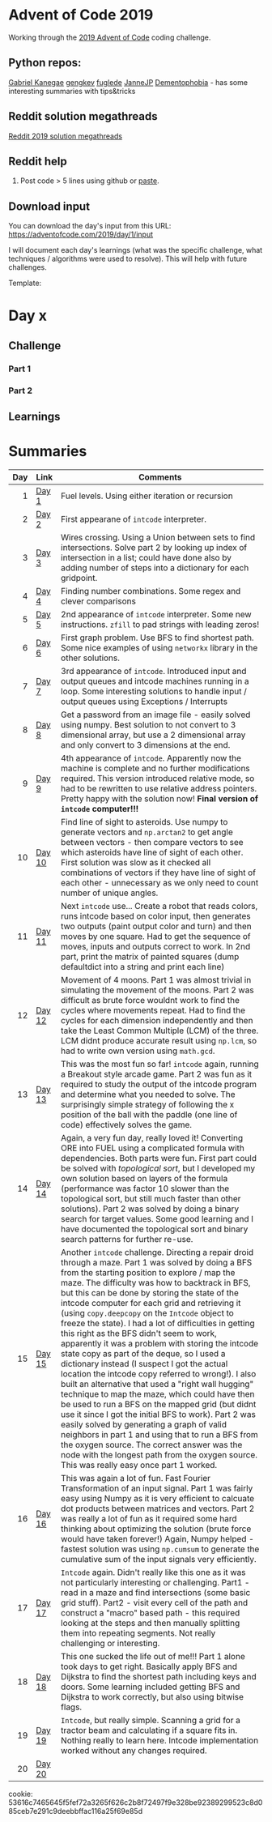 # Advent of Code 2019

Working through the [2019 Advent of Code](https://adventofcode.com/2019) coding challenge.

## Python repos:

[Gabriel Kanegae](https://github.com/KanegaeGabriel/advent-of-code-2019)
[gengkev](https://github.com/gengkev/adventofcode-2019)
[fuglede](https://github.com/fuglede/adventofcode/tree/master/2019)
[JanneJP](https://github.com/JanneJP/Advent-of-Code-2019)
[Dementophobia](https://github.com/Dementophobia/advent-of-code-2019) - has some interesting summaries with tips&tricks

## Reddit solution megathreads

[Reddit 2019 solution megathreads](https://www.reddit.com/r/adventofcode/wiki/solution_megathreads#wiki_december_2019)

## Reddit help

1. Post code > 5 lines using github or [paste](https://topaz.github.io/paste/).

## Download input

You can download the day's input from this URL: https://adventofcode.com/2019/day/1/input

I will document each day's learnings (what was the specific challenge, what techniques / algorithms were used to resolve). This will help with future challenges.

Template:

# Day x

## Challenge

### Part 1

### Part 2

## Learnings

# Summaries

|  Day | Link               | Comments                                                                                                                                                                                                           |
| ---: | ------------------ | ------------------------------------------------------------------------------------------------------------------------------------------------------------------------------------------------------------------ |
|    1 | [Day 1](2019_1.md) | Fuel levels. Using either iteration or recursion                                                                                                                                                                   |
|    2 | [Day 2](2019_2.md) | First appearane of `intcode` interpreter.                                                                                                                                                                          |
|    3 | [Day 3](2019_3.md) | Wires crossing. Using a Union between sets to find intersections. Solve part 2 by looking up index of intersection in a list; could have done also by adding number of steps into a dictionary for each gridpoint. |
|    4 | [Day 4](2019_4.md) | Finding number combinations. Some regex and clever comparisons                                                                                                                                                     |
|    5 | [Day 5](2019_5.md) | 2nd appearance of `intcode` interpreter. Some new instructions. `zfill` to pad strings with leading zeros!                                                                                                         |
|    6 | [Day 6](2019_6.md) | First graph problem. Use BFS to find shortest path. Some nice examples of using `networkx` library in the other solutions.                                                                                         |
|    7 | [Day 7](2019_7.md) | 3rd appearance of `intcode`. Introduced input and output queues and intcode machines running in a loop. Some interesting solutions to handle input / output queues using Exceptions / Interrupts                   |
| 8 | [Day 8](2019_8.md) | Get a password from an image file - easily solved using numpy. Best solution to not convert to 3 dimensional array, but use a 2 dimensional array and only convert to 3 dimensions at the end. |
| 9 | [Day 9](2019_9.md) | 4th appearance of `intcode`. Apparently now the machine is complete and no further modifications required. This version introduced relative mode, so had to be rewritten to use relative address pointers. Pretty happy with the solution now! **Final version of `intcode` computer!!!**|
| 10 | [Day 10](2019_10.md) | Find line of sight to asteroids. Use numpy to generate vectors and `np.arctan2` to get angle between vectors - then compare vectors to see which asteroids have line of sight of each other. First solution was slow as it checked all combinations of vectors if they have line of sight of each other - unnecessary as we only need to count number of unique angles. |
| 11 | [Day 11](2019_11.md) | Next `intcode` use... Create a robot that reads colors, runs intcode based on color input, then generates two outputs (paint output color and turn) and then moves by one square. Had to get the sequence of moves, inputs and outputs correct to work. In 2nd part, print the matrix of painted squares (dump defaultdict into a string and print each line) |
| 12 | [Day 12](2019_12.md) | Movement of 4 moons. Part 1 was almost trivial in simulating the movement of the moons. Part 2 was difficult as brute force wouldnt work to find the cycles where movements repeat. Had to find the cycles for each dimension independently and then take the Least Common Multiple (LCM) of the three. LCM didnt produce accurate result using `np.lcm`, so had to write own version using `math.gcd`.  |
| 13 | [Day 13](2019_13.md) | This was the most fun so far! `intcode` again, running a Breakout style arcade game. Part 2 was fun as it required to study the output of the intcode program and determine what you needed to solve. The surprisingly simple strategy of following the x position of the ball with the paddle (one line of code) effectively solves the game. |
| 14 | [Day 14](2019_14.md) | Again, a very fun day, really loved it! Converting ORE into FUEL using a complicated formula with dependencies. Both parts were fun. First part could be solved with _topological sort_, but I developed my own solution based on layers of the formula (performance was factor 10 slower than the topological sort, but still much faster than other solutions). Part 2 was solved by doing a binary search for target values. Some good learning and I have documented the topological sort and binary search patterns for further re-use. |
| 15 | [Day 15](2019_15.md) | Another `intcode` challenge. Directing a repair droid through a maze. Part 1 was solved by doing a BFS from the starting position to explore / map the maze. The difficulty was how to backtrack in BFS, but this can be done by storing the state of the intcode computer for each grid and retrieving it (using `copy.deepcopy` on the `Intcode` object to freeze the state). I had a lot of difficulties in getting this right as the BFS didn't seem to work, apparently it was a problem with storing the intcode state copy as part of the deque, so I used a dictionary instead (I suspect I got the actual location the intcode copy referred to wrong!). I also built an alternative that used a "right wall hugging" technique to map the maze, which could have then be used to run a BFS on the mapped grid (but didnt use it since I got the initial BFS to work). Part 2 was easily solved by generating a graph of valid neighbors in part 1 and using that to run a BFS from the oxygen source. The correct answer was the node with the longest path from the oxygen source. This was really easy once part 1 worked. |
| 16 | [Day 16](2019_16.md) | This was again a lot of fun. Fast Fourier Transformation of an input signal. Part 1 was fairly easy using Numpy as it is very efficient to calcuate dot products between matrices and vectors. Part 2 was really a lot of fun as it required some hard thinking about optimizing the solution (brute force would have taken forever!) Again, Numpy helped - fastest solution was using `np.cumsum` to generate the cumulative sum of the input signals very efficiently. |
| 17 | [Day 17](2019_17.md) | `Intcode` again. Didn't really like this one as it was not particularly interesting or challenging. Part1 - read in a maze and find intersections (some basic grid stuff). Part2 - visit every cell of the path and construct a "macro" based path - this required looking at the steps and then manually splitting them into repeating segments. Not really challenging or interesting.  |
| 18 | [Day 18](2019_18.md) | This one sucked the life out of me!!! Part 1 alone took days to get right. Basically apply BFS and Dijkstra to find the shortest path including keys and doors. Some learning included getting BFS and Dijkstra to work correctly, but also using bitwise flags.  |
| 19 | [Day 19](2019_19.md) | `Intcode`, but really simple. Scanning a grid for a tractor beam and calculating if a square fits in. Nothing really to learn here. Intcode implementation worked without any changes required. |
| 20 | [Day 20](2019_20.md) |  |



cookie: 53616c7465645f5fef72a3265f626c2b8f72497f9e328be92389299523c8d085ceb7e291c9deebbffac116a25f69e85d
